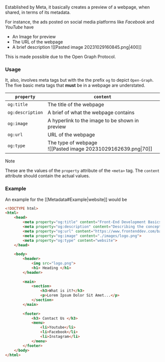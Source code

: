 Established by Meta, it basically creates a preview of a webpage, when shared, in terms of its metadata.

For instance, the ads posted on social media platforms like *Facebook* and *YouTube* have
* An Image for preview
* The URL of the webpage
* A brief description 
![[Pasted image 20231029160845.png|400]]

This is made possible due to the Open Graph Protocol.

### Usage
It, also, involves meta tags but with the the prefix `og` to depict `Open-Graph`. The five basic meta tags that **must** be in a webpage are understated.

| `property` | `content` |
|--|--|
| `og:title` | The title of the webpage |
| `og:description` | A brief of what the webpage contains |
| `og:image` | A hyperlink to the image to be shown in preview |
| `og:url` | URL of the webpage |
| `og:type` | The type of webpage <br> ![[Pasted image 20231029162639.png\|70]] |

>[!note]
>These are the values of the `property` attribute of the `<meta>` tag. The `content` attribute should contain the actual values.

### Example
An example for the [[Metadata#Example|website]] would be
```html
<!DOCTYPE html> 
<html>
	<head>
		<meta property="og:title" content="Front-End Development Basics"> 
		<meta property="og:description" content="Describing the concepts of Front-End Development"> 
		<meta property="og:url" content="https://www.frontenddev.com/basics">
		<meta property="og:image" content="./images/logo.png">
		<meta property="og:type" content="website"> 
	</head> 
	
	<body> 
		<header> 
			<img src="logo.png"> 
			<h1> Heading </h1> 
		</header> 
		
		<main> 
			<section> 
				<h3>What is it?</h3> 
				<p>Lorem Ipsum Dolor Sit Amet...</p> 
			</section> 
		</main> 
		
		<footer> 
			<h3> Contact Us </h3> 
			<menu> 
				<li>Youtube</li> 
				<li>Facebook</li> 
				<li>Instagram</li> 
			</menu> 
		</footer> 
	</body> 
</html>
```